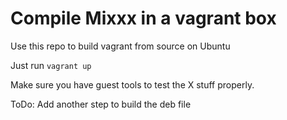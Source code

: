 # Compile Mixxx in a vagrant box

Use this repo to build vagrant from source on Ubuntu

Just run `vagrant up`

Make sure you have guest tools to test the X stuff properly.

ToDo: Add another step to build the deb file